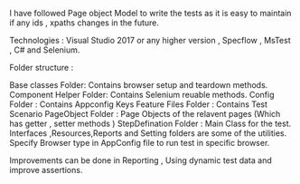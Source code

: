 
I have followed Page object Model to write the tests as it is easy to maintain if any ids , xpaths changes in the future.

Technologies : Visual Studio 2017 or any higher version , Specflow , MsTest , C# and Selenium. 

Folder structure : 

Base classes Folder: Contains browser setup and teardown methods.
Component Helper Folder: Contains Selenium reuable methods. 
Config Folder : Contains Appconfig Keys 
Feature Files Folder : Contains Test Scenario
PageObject Folder : Page Objects of the relavent pages (Which has getter , setter methods )
StepDefination Folder : Main Class for the test.
Interfaces ,Resources,Reports and Setting folders are some of the utilities. 
Specify Browser type in AppConfig file to run test in specific browser.

Improvements can be done in Reporting , Using dynamic test data and improve assertions. 



